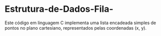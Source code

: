 # Estrutura-de-Dados-Fila-
Este código em linguagem C implementa uma lista encadeada simples de pontos no plano cartesiano, representados pelas coordenadas (x, y).
